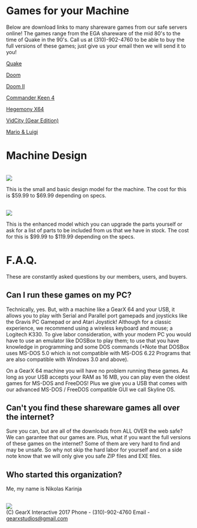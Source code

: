 # Games for your Machine
 Below are download links to many shareware games from our safe servers online! The games range from the EGA shareware of the mid 80's to the time of Quake in the 90's. Call us at (310)-902-4760 to be able to buy the full versions of these games; just give us your email then we will send it to you!
 
 [Quake](https://gearxstudios.github.io/GearX-Hub/)
 
 [Doom](https://gearxstudios.github.io/GearX-Hub/)
 
 [Doom II](https://gearxstudios.github.io/GearX-Hub/)
 
 [Commander Keen 4](https://gearxstudios.github.io/GearX-Hub/)
 
 [Hegemony X64](https://gearxstudios.github.io/GearX-Hub/)
 
 [VidCity (Gear Edition)](https://gearxstudios.github.io/GearX-Hub/)
 
 [Mario & Luigi](https://gearxstudios.github.io/GearX-Hub/)
 
# Machine Design

<br><img src="http://gearxstudios.github.io/GearX-Hub/design.jpeg"/><br>

This is the small and basic design model for the machine. The cost for this is $59.99 to $69.99 depending on specs.

<br><img src="http://gearxstudios.github.io/GearX-Hub/design2.jpg"/><br>

This is the enhanced model which you can upgrade the parts yourself or ask for a list of parts to be included from us that we have in stock. The cost for this is $99.99 to $119.99 depending on the specs.

# F.A.Q.
  These are constantly asked questions by our members, users, and buyers.
 
## Can I run these games on my PC? 
  Technically, yes. But, with a machine like a GearX 64 and your USB, it allows you to play with Serial and Parallel port gamepads and joysticks like the Gravis PC Gamepad or and Atari Joystick! Although for a classic experience, we recommend using a wireless keyboard and mouse; a Logitech K330. To give labor consideration, with your modern PC you would have to use an emulator like DOSBox to play them; to use that you have knowledge in programming and some DOS commands (*Note that DOSBox uses MS-DOS 5.0 which is not compatible with MS-DOS 6.22 Programs that are also compatible with Windows 3.0 and above). 
  
 On a GearX 64 machine you will have no problem running these games. As long as your USB accepts your RAM as 16 MB, you can play even the oldest games for MS-DOS and FreeDOS! Plus we give you a USB that comes with our advanced MS-DOS / FreeDOS compatible GUI we call Skyline OS.
 
## Can't you find these shareware games all over the internet?
 Sure you can, but are all of the downloads from ALL OVER the web safe? We can garantee that our games are. Plus, what if you want the full versions of these games on the internet? Some of them are very hard to find and may be unsafe. So why not skip the hard labor for yourself and on a side note know that we will only give you safe ZIP files and EXE files.
 
## Who started this organization?
 Me, my name is Nikolas Karinja

<br><img src="http://gearxstudios.github.io/GearX-Hub/LOGO.png"/><br>
(C) GearX Interactive 2017
Phone - (310)-902-4760
Email - gearxstudios@gmail.com
